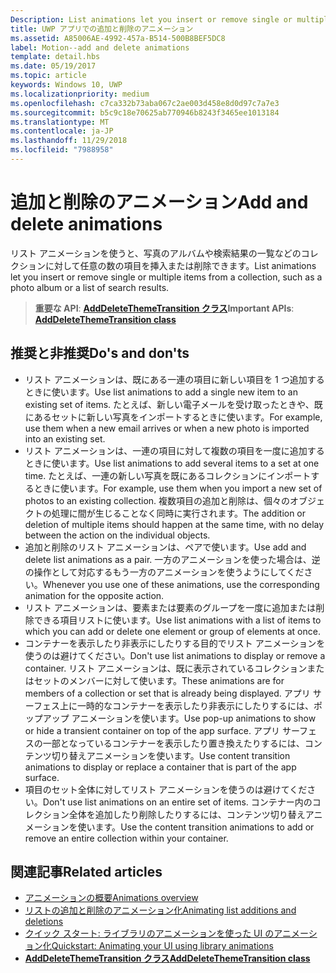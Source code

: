 ```yaml
---
Description: List animations let you insert or remove single or multiple items from a collection, such as a photo album or a list of search results.
title: UWP アプリでの追加と削除のアニメーション
ms.assetid: A85006AE-4992-457a-B514-500B8BEF5DC8
label: Motion--add and delete animations
template: detail.hbs
ms.date: 05/19/2017
ms.topic: article
keywords: Windows 10, UWP
ms.localizationpriority: medium
ms.openlocfilehash: c7ca332b73aba067c2ae003d458e8d0d97c7a7e3
ms.sourcegitcommit: b5c9c18e70625ab770946b8243f3465ee1013184
ms.translationtype: MT
ms.contentlocale: ja-JP
ms.lasthandoff: 11/29/2018
ms.locfileid: "7988958"
---
```

# <a name="add-and-delete-animations"></a><span data-ttu-id="39a79-103">追加と削除のアニメーション</span><span class="sxs-lookup"><span data-stu-id="39a79-103">Add and delete animations</span></span>



<span data-ttu-id="39a79-104">リスト アニメーションを使うと、写真のアルバムや検索結果の一覧などのコレクションに対して任意の数の項目を挿入または削除できます。</span><span class="sxs-lookup"><span data-stu-id="39a79-104">List animations let you insert or remove single or multiple items from a collection, such as a photo album or a list of search results.</span></span>

> <span data-ttu-id="39a79-105">**重要な API**: [**AddDeleteThemeTransition クラス**](https://msdn.microsoft.com/library/windows/apps/br243048)</span><span class="sxs-lookup"><span data-stu-id="39a79-105">**Important APIs**: [**AddDeleteThemeTransition class**](https://msdn.microsoft.com/library/windows/apps/br243048)</span></span>


## <a name="dos-and-donts"></a><span data-ttu-id="39a79-106">推奨と非推奨</span><span class="sxs-lookup"><span data-stu-id="39a79-106">Do's and don'ts</span></span>


-   <span data-ttu-id="39a79-107">リスト アニメーションは、既にある一連の項目に新しい項目を 1 つ追加するときに使います。</span><span class="sxs-lookup"><span data-stu-id="39a79-107">Use list animations to add a single new item to an existing set of items.</span></span> <span data-ttu-id="39a79-108">たとえば、新しい電子メールを受け取ったときや、既にあるセットに新しい写真をインポートするときに使います。</span><span class="sxs-lookup"><span data-stu-id="39a79-108">For example, use them when a new email arrives or when a new photo is imported into an existing set.</span></span>
-   <span data-ttu-id="39a79-109">リスト アニメーションは、一連の項目に対して複数の項目を一度に追加するときに使います。</span><span class="sxs-lookup"><span data-stu-id="39a79-109">Use list animations to add several items to a set at one time.</span></span> <span data-ttu-id="39a79-110">たとえば、一連の新しい写真を既にあるコレクションにインポートするときに使います。</span><span class="sxs-lookup"><span data-stu-id="39a79-110">For example, use them when you import a new set of photos to an existing collection.</span></span> <span data-ttu-id="39a79-111">複数項目の追加と削除は、個々のオブジェクトの処理に間が生じることなく同時に実行されます。</span><span class="sxs-lookup"><span data-stu-id="39a79-111">The addition or deletion of multiple items should happen at the same time, with no delay between the action on the individual objects.</span></span>
-   <span data-ttu-id="39a79-112">追加と削除のリスト アニメーションは、ペアで使います。</span><span class="sxs-lookup"><span data-stu-id="39a79-112">Use add and delete list animations as a pair.</span></span> <span data-ttu-id="39a79-113">一方のアニメーションを使った場合は、逆の操作として対応するもう一方のアニメーションを使うようにしてください。</span><span class="sxs-lookup"><span data-stu-id="39a79-113">Whenever you use one of these animations, use the corresponding animation for the opposite action.</span></span>
-   <span data-ttu-id="39a79-114">リスト アニメーションは、要素または要素のグループを一度に追加または削除できる項目リストに使います。</span><span class="sxs-lookup"><span data-stu-id="39a79-114">Use list animations with a list of items to which you can add or delete one element or group of elements at once.</span></span>
-   <span data-ttu-id="39a79-115">コンテナーを表示したり非表示にしたりする目的でリスト アニメーションを使うのは避けてください。</span><span class="sxs-lookup"><span data-stu-id="39a79-115">Don't use list animations to display or remove a container.</span></span> <span data-ttu-id="39a79-116">リスト アニメーションは、既に表示されているコレクションまたはセットのメンバーに対して使います。</span><span class="sxs-lookup"><span data-stu-id="39a79-116">These animations are for members of a collection or set that is already being displayed.</span></span> <span data-ttu-id="39a79-117">アプリ サーフェス上に一時的なコンテナーを表示したり非表示にしたりするには、ポップアップ アニメーションを使います。</span><span class="sxs-lookup"><span data-stu-id="39a79-117">Use pop-up animations to show or hide a transient container on top of the app surface.</span></span> <span data-ttu-id="39a79-118">アプリ サーフェスの一部となっているコンテナーを表示したり置き換えたりするには、コンテンツ切り替えアニメーションを使います。</span><span class="sxs-lookup"><span data-stu-id="39a79-118">Use content transition animations to display or replace a container that is part of the app surface.</span></span>
-   <span data-ttu-id="39a79-119">項目のセット全体に対してリスト アニメーションを使うのは避けてください。</span><span class="sxs-lookup"><span data-stu-id="39a79-119">Don't use list animations on an entire set of items.</span></span> <span data-ttu-id="39a79-120">コンテナー内のコレクション全体を追加したり削除したりするには、コンテンツ切り替えアニメーションを使います。</span><span class="sxs-lookup"><span data-stu-id="39a79-120">Use the content transition animations to add or remove an entire collection within your container.</span></span>



## <a name="related-articles"></a><span data-ttu-id="39a79-121">関連記事</span><span class="sxs-lookup"><span data-stu-id="39a79-121">Related articles</span></span>

* [<span data-ttu-id="39a79-122">アニメーションの概要</span><span class="sxs-lookup"><span data-stu-id="39a79-122">Animations overview</span></span>](https://msdn.microsoft.com/library/windows/apps/mt187350)
* [<span data-ttu-id="39a79-123">リストの追加と削除のアニメーション化</span><span class="sxs-lookup"><span data-stu-id="39a79-123">Animating list additions and deletions</span></span>](https://msdn.microsoft.com/library/windows/apps/xaml/jj649430)
* [<span data-ttu-id="39a79-124">クイック スタート: ライブラリのアニメーションを使った UI のアニメーション化</span><span class="sxs-lookup"><span data-stu-id="39a79-124">Quickstart: Animating your UI using library animations</span></span>](https://msdn.microsoft.com/library/windows/apps/xaml/hh452703)
* [**<span data-ttu-id="39a79-125">AddDeleteThemeTransition クラス</span><span class="sxs-lookup"><span data-stu-id="39a79-125">AddDeleteThemeTransition class</span></span>**](https://msdn.microsoft.com/library/windows/apps/br243048)

 

 




